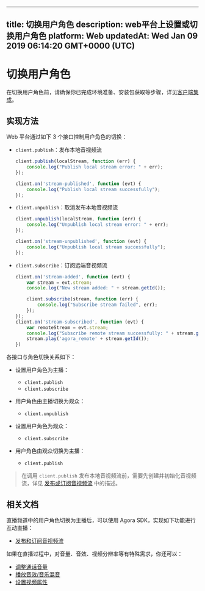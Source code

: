 
---
title: 切换用户角色
description: web平台上设置或切换用户角色
platform: Web
updatedAt: Wed Jan 09 2019 06:14:20 GMT+0000 (UTC)
---
# 切换用户角色
在切换用户角色前，请确保你已完成环境准备、安装包获取等步骤，详见[客户端集成](../../cn/Interactive%20Broadcast/web_prepare.md)。


## 实现方法
Web 平台通过如下 3 个接口控制用户角色的切换：

- `client.publish`：发布本地音视频流

	```javascript
	client.publish(localStream, function (err) {
		console.log("Publish local stream error: " + err);
	});

	client.on('stream-published', function (evt) {
		console.log("Publish local stream successfully");
	});
	```

- `client.unpublish`：取消发布本地音视频流

	```javascript
	client.unpublish(localStream, function (err) {
		console.log("Unpublish local stream error: " + err);
	});

	client.on('stream-unpublished', function (evt) {
		console.log("Unpublish local stream successfully");
	});
	```

- `client.subscribe`：订阅远端音视频流

	```javascript
	client.on('stream-added', function (evt) {
		var stream = evt.stream;
		console.log("New stream added: " + stream.getId());

		client.subscribe(stream, function (err) {
			console.log("Subscribe stream failed", err);
		});
	});
	client.on('stream-subscribed', function (evt) {
		var remoteStream = evt.stream;
		console.log("Subscribe remote stream successfully: " + stream.getId());
		stream.play('agora_remote' + stream.getId());
	})
	```

各接口与角色切换关系如下：

- 设置用户角色为主播：
 
   *  `client.publish`
   *  `client.subscribe`
 
- 用户角色由主播切换为观众：

  * `client.unpublish`

- 设置用户角色为观众：

  * `client.subscribe`
  
- 用户角色由观众切换为主播：

  *  `client.publish`


> 在调用 `client.publish` 发布本地音视频流前，需要先创建并初始化音视频流，详见 [发布或订阅音视频流](../../cn/Interactive%20Broadcast/publish_web_live.md) 中的描述。

## 相关文档
直播频道中的用户角色切换为主播后，可以使用 Agora SDK，实现如下功能进行互动直播：

- [发布和订阅音视频流](../../cn/Interactive%20Broadcast/publish_web_live.md)

如果在直播过程中，对音量、音效、视频分辨率等有特殊需求，你还可以：

- [调整通话音量](../../cn/Interactive%20Broadcast/volume_web.md)
- [播放音效/音乐混音](../../cn/Interactive%20Broadcast/effect_mixing_web.md)
- [设置视频属性](../../cn/Interactive%20Broadcast/videoProfile_web.md)




